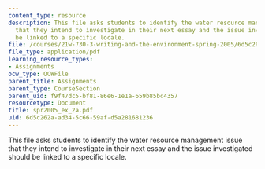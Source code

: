 ```yaml
---
content_type: resource
description: This file asks students to identify the water resource management issue
  that they intend to investigate in their next essay and the issue investigated should
  be linked to a specific locale.
file: /courses/21w-730-3-writing-and-the-environment-spring-2005/6d5c262aad345c6659afd5a281681236_spr2005_ex_2a.pdf
file_type: application/pdf
learning_resource_types:
- Assignments
ocw_type: OCWFile
parent_title: Assignments
parent_type: CourseSection
parent_uid: f9f47dc5-bf81-86e6-1e1a-659b85bc4357
resourcetype: Document
title: spr2005_ex_2a.pdf
uid: 6d5c262a-ad34-5c66-59af-d5a281681236
---
```

This file asks students to identify the water resource management issue that they intend to investigate in their next essay and the issue investigated should be linked to a specific locale.

